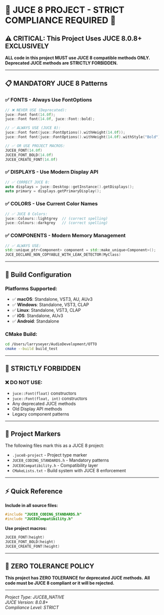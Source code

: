 # 🚨 JUCE 8 PROJECT - STRICT COMPLIANCE REQUIRED 🚨

## ⚠️ CRITICAL: This Project Uses JUCE 8.0.8+ EXCLUSIVELY

**ALL code in this project MUST use JUCE 8 compatible methods ONLY.**
**Deprecated JUCE methods are STRICTLY FORBIDDEN.**

---

## 📋 MANDATORY JUCE 8 Patterns

### ✅ FONTS - Always Use FontOptions
```cpp
// ❌ NEVER USE (Deprecated):
juce::Font font(14.0f);
juce::Font font(14.0f, juce::Font::bold);

// ✅ ALWAYS USE (JUCE 8):
juce::Font font(juce::FontOptions().withHeight(14.0f));
juce::Font font(juce::FontOptions().withHeight(14.0f).withStyle("Bold"));

// ✅ OR USE PROJECT MACROS:
JUCE8_FONT(14.0f)
JUCE8_FONT_BOLD(14.0f)
JUCE8_CREATE_FONT(14.0f)
```

### ✅ DISPLAYS - Use Modern Display API
```cpp
// ✅ CORRECT JUCE 8:
auto displays = juce::Desktop::getInstance().getDisplays();
auto primary = displays.getPrimaryDisplay();
```

### ✅ COLORS - Use Current Color Names
```cpp
// ✅ JUCE 8 Colors:
juce::Colours::lightgrey  // (correct spelling)
juce::Colours::darkgrey   // (correct spelling)
```

### ✅ COMPONENTS - Modern Memory Management
```cpp
// ✅ ALWAYS USE:
std::unique_ptr<Component> component = std::make_unique<Component>();
JUCE_DECLARE_NON_COPYABLE_WITH_LEAK_DETECTOR(MyClass)
```

---

## 🔧 Build Configuration

### Platforms Supported:
- ✅ **macOS**: Standalone, VST3, AU, AUv3
- ✅ **Windows**: Standalone, VST3, CLAP  
- ✅ **Linux**: Standalone, VST3, CLAP
- ✅ **iOS**: Standalone, AUv3
- ✅ **Android**: Standalone

### CMake Build:
```bash
cd /Users/larryseyer/AudioDevelopment/OTTO
cmake --build build_test
```

---

## 🚫 STRICTLY FORBIDDEN

### ❌ DO NOT USE:
- `juce::Font(float)` constructors
- `juce::Font(float, int)` constructors  
- Any deprecated JUCE methods
- Old Display API methods
- Legacy component patterns

---

## 📁 Project Markers

The following files mark this as a JUCE 8 project:
- `.juce8-project` - Project type marker
- `JUCE8_CODING_STANDARDS.h` - Mandatory patterns
- `JUCE8Compatibility.h` - Compatibility layer
- `CMakeLists.txt` - Build system with JUCE 8 enforcement

---

## ⚡ Quick Reference

**Include in all source files:**
```cpp
#include "JUCE8_CODING_STANDARDS.h"
#include "JUCE8Compatibility.h"
```

**Use project macros:**
```cpp
JUCE8_FONT(height)
JUCE8_FONT_BOLD(height)  
JUCE8_CREATE_FONT(height)
```

---

## 🎯 ZERO TOLERANCE POLICY

**This project has ZERO TOLERANCE for deprecated JUCE methods.**
**All code must be JUCE 8 compliant or it will be rejected.**

---

*Project Type: JUCE8_NATIVE*  
*JUCE Version: 8.0.8+*  
*Compliance Level: STRICT*